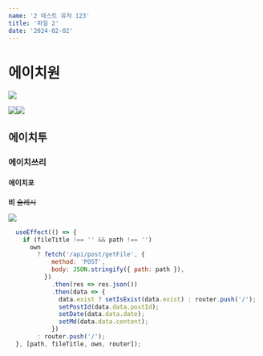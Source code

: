 ```yaml
---
name: '2 테스트 유저 123'
title: '파일 2'
date: '2024-02-02'
---
```

# 에이치원


![](https://firebasestorage.googleapis.com/v0/b/devote-2cce5.appspot.com/o/images%2Fimage.png?alt=media&token=aea4847d-82cf-4a56-8c45-85fca83df13a)

![](https://firebasestorage.googleapis.com/v0/b/devote-2cce5.appspot.com/o/images%2F%E1%84%80%E1%85%A1%E1%86%BC%E1%84%8B%E1%85%A1%E1%84%8C%E1%85%B5.jpeg?alt=media&token=a581148b-2d06-4d6e-95e2-fc5d64814a58)![](https://firebasestorage.googleapis.com/v0/b/devote-2cce5.appspot.com/o/images%2FMacBook%20Pro%2016.png?alt=media&token=b6748fc5-17de-4090-935a-a775d114c231)
## 에이치투
### 에이치쓰리
#### 에이치포
**비**
~~슬레시~~

![](https://firebasestorage.googleapis.com/v0/b/devote-2cce5.appspot.com/o/images%2FFrame%2042.png?alt=media&token=0e0ef301-4bc5-4545-a343-d3fc9e04b500)

```javascript
  useEffect(() => {
    if (fileTitle !== '' && path !== '')
      own
        ? fetch('/api/post/getFile', {
            method: 'POST',
            body: JSON.stringify({ path: path }),
          })
            .then(res => res.json())
            .then(data => {
              data.exist ? setIsExist(data.exist) : router.push('/');
              setPostId(data.data.postId);
              setDate(data.data.date);
              setMd(data.data.content);
            })
        : router.push('/');
  }, [path, fileTitle, own, router]);
```

